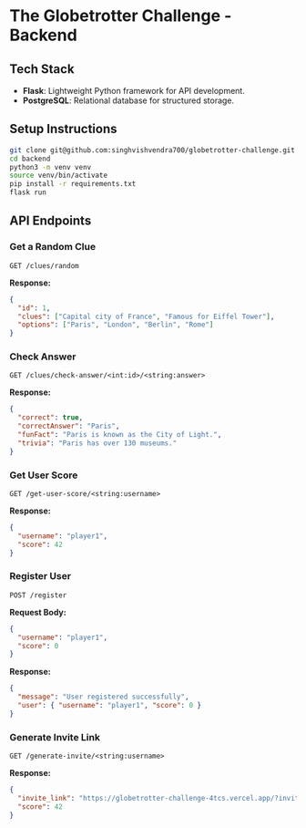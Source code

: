 # The Globetrotter Challenge - Backend

## Tech Stack

- **Flask**: Lightweight Python framework for API development.
- **PostgreSQL**: Relational database for structured storage.

## Setup Instructions

```sh
git clone git@github.com:singhvishvendra700/globetrotter-challenge.git
cd backend
python3 -m venv venv
source venv/bin/activate
pip install -r requirements.txt
flask run
```

## API Endpoints

### Get a Random Clue

```http
GET /clues/random
```

**Response:**

```json
{
  "id": 1,
  "clues": ["Capital city of France", "Famous for Eiffel Tower"],
  "options": ["Paris", "London", "Berlin", "Rome"]
}
```

### Check Answer

```http
GET /clues/check-answer/<int:id>/<string:answer>
```

**Response:**

```json
{
  "correct": true,
  "correctAnswer": "Paris",
  "funFact": "Paris is known as the City of Light.",
  "trivia": "Paris has over 130 museums."
}
```

### Get User Score

```http
GET /get-user-score/<string:username>
```

**Response:**

```json
{
  "username": "player1",
  "score": 42
}
```

### Register User

```http
POST /register
```

**Request Body:**

```json
{
  "username": "player1",
  "score": 0
}
```

**Response:**

```json
{
  "message": "User registered successfully",
  "user": { "username": "player1", "score": 0 }
}
```

### Generate Invite Link

```http
GET /generate-invite/<string:username>
```

**Response:**

```json
{
  "invite_link": "https://globetrotter-challenge-4tcs.vercel.app/?invite=player1",
  "score": 42
}
```
